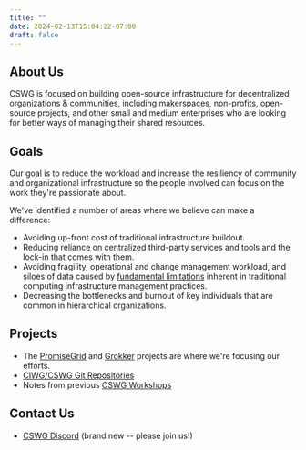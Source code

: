 ```yaml
---
title: ""
date: 2024-02-13T15:04:22-07:00
draft: false
---
```

## About Us
CSWG is focused on building open-source infrastructure for decentralized organizations & communities, including makerspaces, non-profits, open-source projects, and other small and medium enterprises who are looking for better ways of managing their shared resources.

## Goals
Our goal is to reduce the workload and increase the resiliency of community and organizational infrastructure so the people involved can focus on the work they're passionate about.

We've identified a number of areas where we believe can make a difference:

- Avoiding up-front cost of traditional infrastructure buildout.
- Reducing reliance on centralized third-party services and tools and
  the lock-in that comes with them.
- Avoiding fragility, operational and change management workload, and siloes of data caused by [fundamental limitations](http://www.infrastructures.org/papers/turing/turing.html) inherent in traditional computing infrastructure management practices.
- Decreasing the bottlenecks and burnout of key individuals that are common in hierarchical organizations.

## Projects

- The [PromiseGrid](https://github.com/promisegrid/promisegrid) and [Grokker](https://github.com/stevegt/grokker) projects are where we're focusing our efforts.  
- [CIWG/CSWG Git Repositories](https://github.com/orgs/ciwg/repositories)
- Notes from previous [CSWG Workshops](http://mcp.infrastructures.org/search?query=cswg+workshop)

## Contact Us

- [CSWG Discord](https://discord.gg/uaQv33Bvzf)  (brand new -- please join us!)
